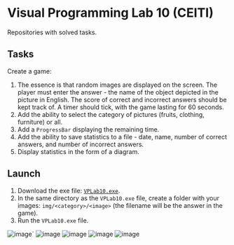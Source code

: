 # Visual Programming Lab 10 (CEITI)
Repositories with solved tasks.

## Tasks
Create a game:
1. The essence is that random images are displayed on the screen. The player must enter the answer - the name of the object depicted in the picture in English. The score of correct and incorrect answers should be kept track of. A timer should tick, with the game lasting for 60 seconds.
2. Add the ability to select the category of pictures (fruits, clothing, furniture) or all.
3. Add a `ProgressBar` displaying the remaining time.
4. Add the ability to save statistics to a file - date, name, number of correct answers, and number of incorrect answers.
5. Display statistics in the form of a diagram.

## Launch
1. Download the exe file: [`VPLab10.exe`](https://github.com/fedotick/VPLab10/blob/main/VPLab10/bin/Debug/net7.0-windows/VPLab10.exe).
2. In the same directory as the `VPLab10.exe` file, create a folder with your images: `img/<category>/<image>` (the filename will be the answer in the game).
3. Run the `VPLab10.exe` file.

![image](https://github.com/fedotick/VPLab10/assets/63405911/8b801c31-791c-426a-927c-0044ae50823b)`
![image](https://github.com/fedotick/VPLab10/assets/63405911/5420d38f-c1e8-4159-beee-e2419e2fb2bd)
![image](https://github.com/fedotick/VPLab10/assets/63405911/b836173b-db50-4a25-8948-8342905c34f3)
![image](https://github.com/fedotick/VPLab10/assets/63405911/8aa6cd00-e963-4bf7-bea6-3321664a600d)
![image](https://github.com/fedotick/VPLab10/assets/63405911/24c1500c-5504-4fef-ac92-e891f4670cbf)

